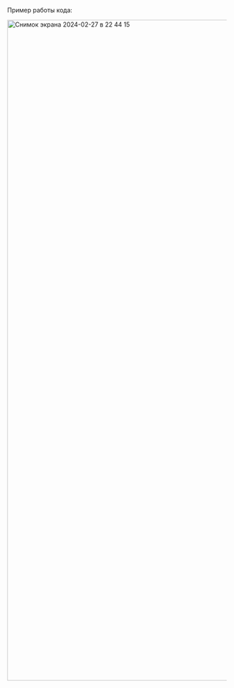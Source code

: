 Пример работы кода:

<img width="1512" alt="Снимок экрана 2024-02-27 в 22 44 15" src="https://github.com/RomchikNaKaife/laba2_4sem/assets/145928321/21fe7848-1920-46fa-8589-47a608370258">
